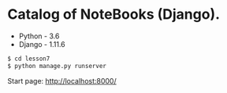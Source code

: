 Catalog of NoteBooks (Django).
=========================

  - Python - 3.6
  - Django - 1.11.6
  
```sh
$ cd lesson7
$ python manage.py runserver
```
Start page:
<http://localhost:8000/>
  

